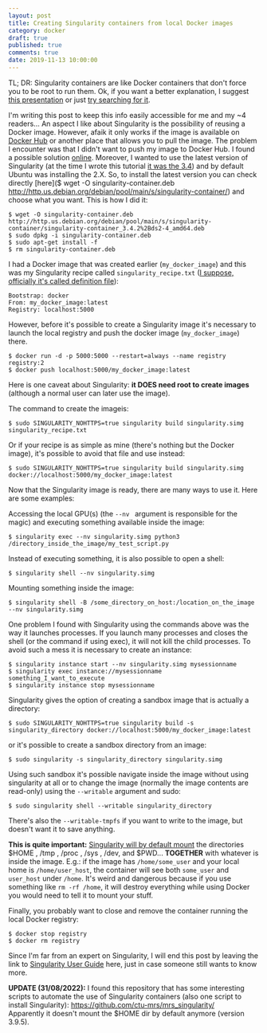 ```yaml
---
layout: post
title: Creating Singularity containers from local Docker images
category: docker
draft: true
published: true
comments: true
date: 2019-11-13 10:00:00
---
```


TL; DR: Singularity containers are like Docker containers that don't force you to be root to run them. Ok, if you want a better explanation, I suggest [this presentation](http://www.hpcadvisorycouncil.com/events/2017/stanford-workshop/pdf/GMKurtzer_Singularity_Keynote_Tuesday_02072017.pdf) or just [try searching for it](https://lmgtfy.com/?q=what+are+singularity+containers&s=g).  
<!--more-->

I'm writing this post to keep this info easily accessible for me and my ~4 readers... An aspect I like about Singularity is the possibility of reusing a Docker image. However, afaik it only works if the image is available on [Docker Hub](https://hub.docker.com/) or another place that allows you to pull the image. The problem I encounter was that I didn't want to push my image to Docker Hub. I found a possible solution [online](https://stackoverflow.com/a/52739204). Moreover, I wanted to use the latest version of Singularity (at the time I wrote this tutorial [it was the 3.4](https://sylabs.io/guides/3.4/user-guide/index.html)) and by default Ubuntu was installing the 2.X. So, to install the latest version you can check directly [here]($ wget -O singularity-container.deb http://http.us.debian.org/debian/pool/main/s/singularity-container/) and choose what you want. This is how I did it:

```
$ wget -O singularity-container.deb http://http.us.debian.org/debian/pool/main/s/singularity-container/singularity-container_3.4.2%2Bds2-4_amd64.deb
$ sudo dpkg -i singularity-container.deb
$ sudo apt-get install -f
$ rm singularity-container.deb
```

I had a Docker image that was created earlier (`my_docker_image`) and this was my Singularity recipe called `singularity_recipe.txt` ([I suppose, officially it's called definition file](https://sylabs.io/guides/3.4/user-guide/definition_files.html)):

```
Bootstrap: docker
From: my_docker_image:latest
Registry: localhost:5000
```

However, before it's possible to create a Singularity image it's necessary to launch the local registry and push the docker image (`my_docker_image`) there.

```
$ docker run -d -p 5000:5000 --restart=always --name registry registry:2
$ docker push localhost:5000/my_docker_image:latest
```

Here is one caveat about Singularity: **it DOES need root to create images** (although a normal user can later use the image). 


The command to create the imageis:

```
$ sudo SINGULARITY_NOHTTPS=true singularity build singularity.simg singularity_recipe.txt
```

Or if your recipe is as simple as mine (there's nothing but the Docker image), it's possible to avoid that file and use instead:

```
$ sudo SINGULARITY_NOHTTPS=true singularity build singularity.simg docker://localhost:5000/my_docker_image:latest
```

Now that the Singularity image is ready, there are many ways to use it. Here are some examples:

Accessing the local GPU(s) (the `--nv ` argument is responsible for the magic) and executing something available inside the image:
```
$ singularity exec --nv singularity.simg python3 /directory_inside_the_image/my_test_script.py
```

Instead of executing something, it is also possible to open a shell:
```
$ singularity shell --nv singularity.simg
```

Mounting something inside the image:
```
$ singularity shell -B /some_directory_on_host:/location_on_the_image --nv singularity.simg
```

One problem I found with Singularity using the commands above was the way it launches processes. If you launch many processes and closes the shell (or the command if using exec), it will not kill the child processes. To avoid such a mess it is necessary to create an instance:
```
$ singularity instance start --nv singularity.simg mysessionname
$ singularity exec instance://mysessionname something_I_want_to_execute
$ singularity instance stop mysessionname
```

Singularity gives the option of creating a sandbox image that is actually a directory:
```
$ sudo SINGULARITY_NOHTTPS=true singularity build -s singularity_directory docker://localhost:5000/my_docker_image:latest
```
or it's possible to create a sandbox directory from an image:
```
$ sudo singularity -s singularity_directory singularity.simg 
```

Using such sandbox it's possible navigate inside the image without using singularity at all or to change the image (normally the image contents are read-only) using the `--writable` argument and sudo:
```
$ sudo singularity shell --writable singularity_directory
```

There's also the `--writable-tmpfs` if you want to write to the image, but doesn't want it to save anything.


**This is quite important:** [Singularity will by default mount](https://sylabs.io/guides/3.0/user-guide/bind_paths_and_mounts.html) the directories $HOME , /tmp , /proc , /sys , /dev, and $PWD... **TOGETHER** with whatever is inside the image. E.g.: if the image has `/home/some_user` and your local home is `/home/user_host`, the container will see both `some_user` and `user_host` under `/home`.  It's weird and dangerous because if you use something like `rm -rf /home`, it will destroy everything while using Docker you would need to tell it to mount your stuff.



Finally, you probably want to close and remove the container running the local Docker registry:
```
$ docker stop registry
$ docker rm registry
```

Since I'm far from an expert on Singularity, I will end this post by leaving the link to [Singularity User Guide](https://sylabs.io/guides/3.4/user-guide/index.html) here, just in case someone still wants to know more.


**UPDATE (31/08/2022):**
I found this repository that has some interesting scripts to automate the use of Singularity containers (also one script to install Singularity): https://github.com/ctu-mrs/mrs_singularity/     
Apparently it doesn't mount the $HOME dir by default anymore (version 3.9.5).